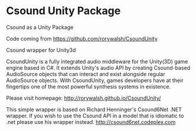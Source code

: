 # Csound Unity Package

Csound as a Unity Package

Code coming from https://github.com/rorywalsh/CsoundUnity

Csound wrapper for Unity3d

CsoundUnity is a fully integrated audio middleware for the Unity(3D) game engine based in C#. It extends Unity's audio API by creating Csound-based AudioSource objects that can interact and exist alongside regular AudioSource objects. With CsoundUnity, games developers have at their fingertips one of the most powerful synthesis systems in existence.

Please visit homepage: http://rorywalsh.github.io/CsoundUnity/

This simple wrapper is based on Richard Henninger's Csound6Net .NET wrapper. If you wish to use the Csound API in a model that is idiomatic to .net please use his wrapper instead. http://csound6net.codeplex.com
